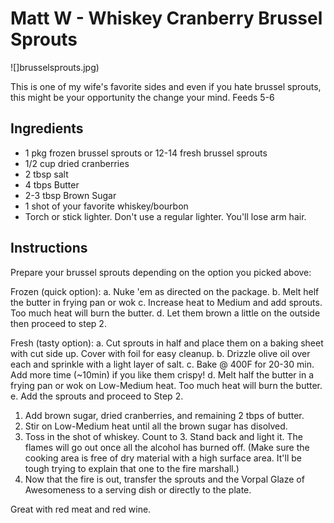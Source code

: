 # Matt W - Whiskey Cranberry Brussel Sprouts

![]brusselsprouts.jpg)

This is one of my wife's favorite sides and even if you hate brussel sprouts, this might be your opportunity the change your mind. Feeds 5-6

## Ingredients

- 1 pkg frozen brussel sprouts or 12-14 fresh brussel sprouts
- 1/2 cup dried cranberries
- 2 tbsp salt
- 4 tbps Butter
- 2-3 tbsp Brown Sugar
- 1 shot of your favorite whiskey/bourbon
- Torch or stick lighter. Don't use a regular lighter. You'll lose arm hair. 

## Instructions

Prepare your brussel sprouts depending on the option you picked above:

Frozen (quick option): 
	a. Nuke 'em as directed on the package.
	b. Melt helf the butter in frying pan or wok
	c. Increase heat to Medium and add sprouts. Too much heat will burn the butter. 
	d. Let them brown a little on the outside then proceed to step 2. 

Fresh (tasty option):
	a. Cut sprouts in half and place them on a baking sheet with cut side up. Cover with foil for easy cleanup. 
	b. Drizzle olive oil over each and sprinkle with a light layer of salt. 
	c. Bake @ 400F for 20-30 min. Add more time (~10min) if you like them crispy!
	d. Melt half the butter in a frying pan or wok on Low-Medium heat. Too much heat will burn the butter. 
	e. Add the sprouts and proceed to Step 2. 

1. Add brown sugar, dried cranberries, and remaining 2 tbps of butter. 
2. Stir on Low-Medium heat until all the brown sugar has disolved. 
3. Toss in the shot of whiskey. Count to 3. Stand back and light it. The flames will go out once all the alcohol has burned off. (Make sure the cooking area is free of dry material with a high surface area. It'll be tough trying to explain that one to the fire marshall.)
4. Now that the fire is out, transfer the sprouts and the Vorpal Glaze of Awesomeness to a serving dish or directly to the plate. 

Great with red meat and red wine. 
